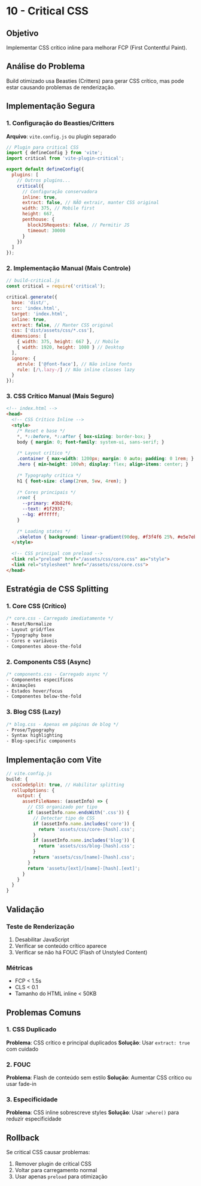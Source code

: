 # 10 - Critical CSS

## Objetivo
Implementar CSS crítico inline para melhorar FCP (First Contentful Paint).

## Análise do Problema
Build otimizado usa Beasties (Critters) para gerar CSS crítico, mas pode estar causando problemas de renderização.

## Implementação Segura

### 1. Configuração do Beasties/Critters
**Arquivo**: `vite.config.js` ou plugin separado

```javascript
// Plugin para critical CSS
import { defineConfig } from 'vite';
import critical from 'vite-plugin-critical';

export default defineConfig({
  plugins: [
    // Outros plugins...
    critical({
      // Configuração conservadora
      inline: true,
      extract: false, // NÃO extrair, manter CSS original
      width: 375, // Mobile first
      height: 667,
      penthouse: {
        blockJSRequests: false, // Permitir JS
        timeout: 30000
      }
    })
  ]
});
```

### 2. Implementação Manual (Mais Controle)

```javascript
// build-critical.js
const critical = require('critical');

critical.generate({
  base: 'dist/',
  src: 'index.html',
  target: 'index.html',
  inline: true,
  extract: false, // Manter CSS original
  css: ['dist/assets/css/*.css'],
  dimensions: [
    { width: 375, height: 667 }, // Mobile
    { width: 1920, height: 1080 } // Desktop
  ],
  ignore: {
    atrule: ['@font-face'], // Não inline fonts
    rule: [/\.lazy-/] // Não inline classes lazy
  }
});
```

### 3. CSS Crítico Manual (Mais Seguro)

```html
<!-- index.html -->
<head>
  <!-- CSS Crítico Inline -->
  <style>
    /* Reset e base */
    *, *::before, *::after { box-sizing: border-box; }
    body { margin: 0; font-family: system-ui, sans-serif; }
    
    /* Layout crítico */
    .container { max-width: 1200px; margin: 0 auto; padding: 0 1rem; }
    .hero { min-height: 100vh; display: flex; align-items: center; }
    
    /* Typography crítica */
    h1 { font-size: clamp(2rem, 5vw, 4rem); }
    
    /* Cores principais */
    :root {
      --primary: #3b82f6;
      --text: #1f2937;
      --bg: #ffffff;
    }
    
    /* Loading states */
    .skeleton { background: linear-gradient(90deg, #f3f4f6 25%, #e5e7eb 50%, #f3f4f6 75%); }
  </style>
  
  <!-- CSS principal com preload -->
  <link rel="preload" href="/assets/css/core.css" as="style">
  <link rel="stylesheet" href="/assets/css/core.css">
</head>
```

## Estratégia de CSS Splitting

### 1. Core CSS (Crítico)
```css
/* core.css - Carregado imediatamente */
- Reset/Normalize
- Layout grid/flex
- Typography base
- Cores e variáveis
- Componentes above-the-fold
```

### 2. Components CSS (Async)
```css
/* components.css - Carregado async */
- Componentes específicos
- Animações
- Estados hover/focus
- Componentes below-the-fold
```

### 3. Blog CSS (Lazy)
```css
/* blog.css - Apenas em páginas de blog */
- Prose/Typography
- Syntax highlighting
- Blog-specific components
```

## Implementação com Vite

```javascript
// vite.config.js
build: {
  cssCodeSplit: true, // Habilitar splitting
  rollupOptions: {
    output: {
      assetFileNames: (assetInfo) => {
        // CSS organizado por tipo
        if (assetInfo.name.endsWith('.css')) {
          // Detectar tipo de CSS
          if (assetInfo.name.includes('core')) {
            return 'assets/css/core-[hash].css';
          }
          if (assetInfo.name.includes('blog')) {
            return 'assets/css/blog-[hash].css';
          }
          return 'assets/css/[name]-[hash].css';
        }
        return 'assets/[ext]/[name]-[hash].[ext]';
      }
    }
  }
}
```

## Validação

### Teste de Renderização
1. Desabilitar JavaScript
2. Verificar se conteúdo crítico aparece
3. Verificar se não há FOUC (Flash of Unstyled Content)

### Métricas
- FCP < 1.5s
- CLS < 0.1
- Tamanho do HTML inline < 50KB

## Problemas Comuns

### 1. CSS Duplicado
**Problema**: CSS crítico e principal duplicados
**Solução**: Usar `extract: true` com cuidado

### 2. FOUC
**Problema**: Flash de conteúdo sem estilo
**Solução**: Aumentar CSS crítico ou usar fade-in

### 3. Especificidade
**Problema**: CSS inline sobrescreve styles
**Solução**: Usar `:where()` para reduzir especificidade

## Rollback
Se critical CSS causar problemas:
1. Remover plugin de critical CSS
2. Voltar para carregamento normal
3. Usar apenas `preload` para otimização